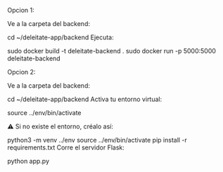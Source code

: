 Opcion 1:

Ve a la carpeta del backend:

cd ~/deleitate-app/backend
Ejecuta:

sudo docker build -t deleitate-backend .
sudo docker run -p 5000:5000 deleitate-backend



Opcion 2:

Ve a la carpeta del backend:

cd ~/deleitate-app/backend
Activa tu entorno virtual:


source ../env/bin/activate


⚠️ Si no existe el entorno, créalo así:


python3 -m venv ../env
source ../env/bin/activate
pip install -r requirements.txt
Corre el servidor Flask:


python app.py